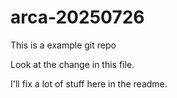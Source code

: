 # arca-20250726
This is a example git repo

Look at the change in this file.

I'll fix a lot of stuff here in the readme.
